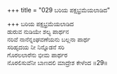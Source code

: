 +++
title = "029 ಬರಿಯ ಪಕ್ಷಭ್ರಮೆಯಲಾಡಿದ"

+++
ಬರಿಯ ಪಕ್ಷಭ್ರಮೆಯಲಾಡಿದ  
ಡುರುವ ನುಡಿಯೇ ಶಲ್ಯ ಪಾರ್ಥನ  
ನರಿವೆ ನಾನೆನ್ನಂಘವಣೆಯನು ಬಲ್ಲನಾ ಪಾರ್ಥ  
ಸರಿಹೃದಯ ನೀ ನಿನ್ನೊಡನೆ ಸರಿ   
ಗೊರಲಲಾರೆನು ಭೀಮ ಪಾರ್ಥರ  
ನೊರಲಿಸುವೆನೀ ಬಾಣದಲಿ ಮಾದ್ರೇಶ ಕೇಳೆಂದ      ॥29॥